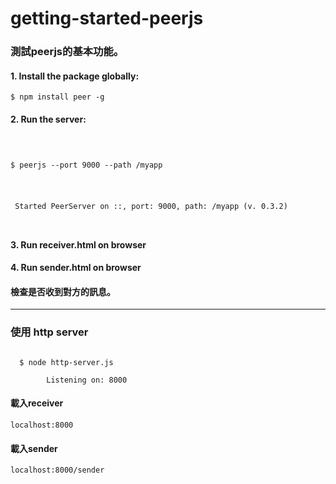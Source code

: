 # getting-started-peerjs
<h3>測試peerjs的基本功能。</h3>
<h4>1. Install the package globally:</h4>
<p><code>$ npm install peer -g</code></p>
<h4>2. Run the server:</h4>
<code>
  <p>$ peerjs --port 9000 --path /myapp </p>
  <p>&emsp;Started PeerServer on ::, port: 9000, path: /myapp (v. 0.3.2)</p>
</code>
<h4>3. Run receiver.html on browser</h4>
<h4>4. Run sender.html on browser</h4>
<h4>檢查是否收到對方的訊息。</h4>
<hr>
<h3>使用 http server</h3>
<p><code>
  $ node http-server.js<br>
  &#09;Listening on: 8000
</code></p>
<h4>載入receiver</h4>
<p><code>localhost:8000</code><p>
<h4>載入sender</h4>
<p><code>localhost:8000/sender</code></p>
